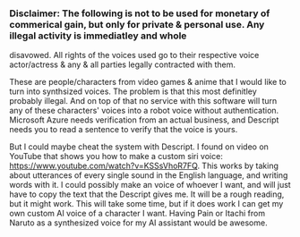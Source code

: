### Disclaimer: The following is not to be used for monetary of commerical gain, but only for private & personal use. Any illegal activity is immediatley and whole 
disavowed. All rights of the voices used go to their respective voice actor/actress & any & all parties legally contracted with them.

These are people/characters from video games & anime that I would like to turn into synthsized voices. The problem is that this most definitley probably illegal. 
And on top of that no service with this software will turn any of these characters' voices into a robot voice without authentication. Microsoft Azure needs verification from an actual business, and Descript needs you to read a sentence to verify that the voice is yours. 

But I could maybe cheat the system with Descript. I found on video on YouTube that shows you how to make a custom siri voice:
https://www.youtube.com/watch?v=KSSsVhoR7FQ. This works by taking about utterances of every single sound in the English language, and writing words with it. I could possibly make an voice of whoever I want, and will just have to copy the text that the Descript gives me. It will be a rough reading, but it might work. This will take some time, but if it does work I can get my own custom AI voice of a character I want. Having Pain or Itachi from Naruto as a synthesized voice for my AI assistant 
would be awesome.


